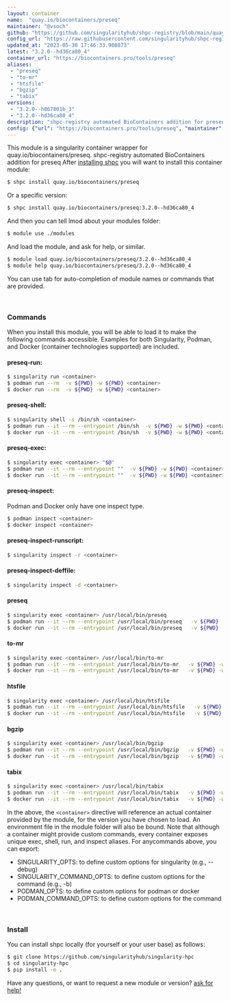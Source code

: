 ```yaml
---
layout: container
name:  "quay.io/biocontainers/preseq"
maintainer: "@vsoch"
github: "https://github.com/singularityhub/shpc-registry/blob/main/quay.io/biocontainers/preseq/container.yaml"
config_url: "https://raw.githubusercontent.com/singularityhub/shpc-registry/main/quay.io/biocontainers/preseq/container.yaml"
updated_at: "2023-05-30 17:46:33.908873"
latest: "3.2.0--hd36ca80_4"
container_url: "https://biocontainers.pro/tools/preseq"
aliases:
 - "preseq"
 - "to-mr"
 - "htsfile"
 - "bgzip"
 - "tabix"
versions:
 - "3.2.0--h867801b_3"
 - "3.2.0--hd36ca80_4"
description: "shpc-registry automated BioContainers addition for preseq"
config: {"url": "https://biocontainers.pro/tools/preseq", "maintainer": "@vsoch", "description": "shpc-registry automated BioContainers addition for preseq", "latest": {"3.2.0--hd36ca80_4": "sha256:6c643d7caaa41e3d0fcdacdd1c391181a2ef38520f6a2d6709eb83d0a46a5813"}, "tags": {"3.2.0--h867801b_3": "sha256:b1d04c933457ce67cbe6fbc8d0a1877e417272796beb11f2bb31bed3c7dceeaa", "3.2.0--hd36ca80_4": "sha256:6c643d7caaa41e3d0fcdacdd1c391181a2ef38520f6a2d6709eb83d0a46a5813"}, "docker": "quay.io/biocontainers/preseq", "aliases": {"preseq": "/usr/local/bin/preseq", "to-mr": "/usr/local/bin/to-mr", "htsfile": "/usr/local/bin/htsfile", "bgzip": "/usr/local/bin/bgzip", "tabix": "/usr/local/bin/tabix"}}
---
```


This module is a singularity container wrapper for quay.io/biocontainers/preseq.
shpc-registry automated BioContainers addition for preseq
After [installing shpc](#install) you will want to install this container module:


```bash
$ shpc install quay.io/biocontainers/preseq
```

Or a specific version:

```bash
$ shpc install quay.io/biocontainers/preseq:3.2.0--hd36ca80_4
```

And then you can tell lmod about your modules folder:

```bash
$ module use ./modules
```

And load the module, and ask for help, or similar.

```bash
$ module load quay.io/biocontainers/preseq/3.2.0--hd36ca80_4
$ module help quay.io/biocontainers/preseq/3.2.0--hd36ca80_4
```

You can use tab for auto-completion of module names or commands that are provided.

<br>

### Commands

When you install this module, you will be able to load it to make the following commands accessible.
Examples for both Singularity, Podman, and Docker (container technologies supported) are included.

#### preseq-run:

```bash
$ singularity run <container>
$ podman run --rm  -v ${PWD} -w ${PWD} <container>
$ docker run --rm  -v ${PWD} -w ${PWD} <container>
```

#### preseq-shell:

```bash
$ singularity shell -s /bin/sh <container>
$ podman run --it --rm --entrypoint /bin/sh  -v ${PWD} -w ${PWD} <container>
$ docker run --it --rm --entrypoint /bin/sh  -v ${PWD} -w ${PWD} <container>
```

#### preseq-exec:

```bash
$ singularity exec <container> "$@"
$ podman run --it --rm --entrypoint ""  -v ${PWD} -w ${PWD} <container> "$@"
$ docker run --it --rm --entrypoint ""  -v ${PWD} -w ${PWD} <container> "$@"
```

#### preseq-inspect:

Podman and Docker only have one inspect type.

```bash
$ podman inspect <container>
$ docker inspect <container>
```

#### preseq-inspect-runscript:

```bash
$ singularity inspect -r <container>
```

#### preseq-inspect-deffile:

```bash
$ singularity inspect -d <container>
```


#### preseq

```bash
$ singularity exec <container> /usr/local/bin/preseq
$ podman run --it --rm --entrypoint /usr/local/bin/preseq   -v ${PWD} -w ${PWD} <container> -c " $@"
$ docker run --it --rm --entrypoint /usr/local/bin/preseq   -v ${PWD} -w ${PWD} <container> -c " $@"
```


#### to-mr

```bash
$ singularity exec <container> /usr/local/bin/to-mr
$ podman run --it --rm --entrypoint /usr/local/bin/to-mr   -v ${PWD} -w ${PWD} <container> -c " $@"
$ docker run --it --rm --entrypoint /usr/local/bin/to-mr   -v ${PWD} -w ${PWD} <container> -c " $@"
```


#### htsfile

```bash
$ singularity exec <container> /usr/local/bin/htsfile
$ podman run --it --rm --entrypoint /usr/local/bin/htsfile   -v ${PWD} -w ${PWD} <container> -c " $@"
$ docker run --it --rm --entrypoint /usr/local/bin/htsfile   -v ${PWD} -w ${PWD} <container> -c " $@"
```


#### bgzip

```bash
$ singularity exec <container> /usr/local/bin/bgzip
$ podman run --it --rm --entrypoint /usr/local/bin/bgzip   -v ${PWD} -w ${PWD} <container> -c " $@"
$ docker run --it --rm --entrypoint /usr/local/bin/bgzip   -v ${PWD} -w ${PWD} <container> -c " $@"
```


#### tabix

```bash
$ singularity exec <container> /usr/local/bin/tabix
$ podman run --it --rm --entrypoint /usr/local/bin/tabix   -v ${PWD} -w ${PWD} <container> -c " $@"
$ docker run --it --rm --entrypoint /usr/local/bin/tabix   -v ${PWD} -w ${PWD} <container> -c " $@"
```



In the above, the `<container>` directive will reference an actual container provided
by the module, for the version you have chosen to load. An environment file in the
module folder will also be bound. Note that although a container
might provide custom commands, every container exposes unique exec, shell, run, and
inspect aliases. For anycommands above, you can export:

 - SINGULARITY_OPTS: to define custom options for singularity (e.g., --debug)
 - SINGULARITY_COMMAND_OPTS: to define custom options for the command (e.g., -b)
 - PODMAN_OPTS: to define custom options for podman or docker
 - PODMAN_COMMAND_OPTS: to define custom options for the command

<br>

### Install

You can install shpc locally (for yourself or your user base) as follows:

```bash
$ git clone https://github.com/singularityhub/singularity-hpc
$ cd singularity-hpc
$ pip install -e .
```

Have any questions, or want to request a new module or version? [ask for help!](https://github.com/singularityhub/singularity-hpc/issues)